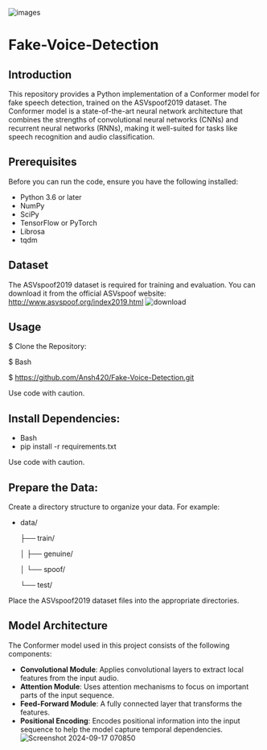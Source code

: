 ![images](https://github.com/user-attachments/assets/017d3bc8-48dd-4671-b017-8a6831e98f1b)

# Fake-Voice-Detection
## Introduction
This repository provides a Python implementation of a Conformer model for fake speech detection, trained on the ASVspoof2019 dataset. The Conformer model is a state-of-the-art neural network architecture that combines the strengths of convolutional neural networks (CNNs) and recurrent neural networks (RNNs), making it well-suited for tasks like speech recognition and audio classification.

## Prerequisites
Before you can run the code, ensure you have the following installed:

- Python 3.6 or later
- NumPy
- SciPy
- TensorFlow or PyTorch
- Librosa
- tqdm
## Dataset
The ASVspoof2019 dataset is required for training and evaluation. You can download it from the official ASVspoof website: 
http://www.asvspoof.org/index2019.html
![download](https://github.com/user-attachments/assets/c185e210-3a40-4410-8203-a6f8a5adaa51)
## Usage
$ Clone the Repository:

$ Bash

$ https://github.com/Ansh420/Fake-Voice-Detection.git

Use code with caution.

## Install Dependencies:

- Bash
- pip install -r requirements.txt

Use code with caution.

## Prepare the Data:

Create a directory structure to organize your data. For example:
- data/
  
    ├── train/
  
    │   ├── genuine/
  
    │   └── spoof/
  
    └── test/
  
Place the ASVspoof2019 dataset files into the appropriate directories.


## Model Architecture
The Conformer model used in this project consists of the following components:

- **Convolutional Module**: Applies convolutional layers to extract local features from the input audio.
- **Attention Module**: Uses attention mechanisms to focus on important parts of the input sequence.
- **Feed-Forward Module**: A fully connected layer that transforms the features.
- **Positional Encoding**: Encodes positional information into the input sequence to help the model capture temporal dependencies.
![Screenshot 2024-09-17 070850](https://github.com/user-attachments/assets/fe954e44-7e05-4076-bd0b-87ad89549fd8)

